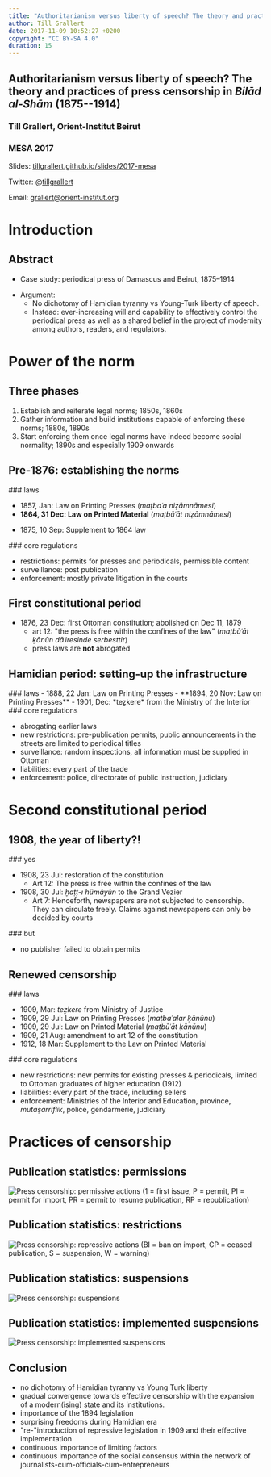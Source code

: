 ```yaml
---
title: "Authoritarianism versus liberty of speech? The theory and practices of press censorship in *Bilād al-Shām* (1875--1914)"
author: Till Grallert
date: 2017-11-09 10:52:27 +0200
copyright: "CC BY-SA 4.0"
duration: 15
---
```


## Authoritarianism versus liberty of speech? The theory and practices of press censorship in *Bilād al-Shām* (1875--1914)
### Till Grallert, Orient-Institut Beirut
### MESA 2017

Slides: [tillgrallert.github.io/slides/2017-mesa](https://tillgrallert.github.io/slides/2017-mesa)

Twitter: @[tillgrallert](https://twitter.com/tillgrallert)

Email: <grallert@orient-institut.org>


# Introduction
## Abstract

- Case study: periodical press of Damascus and Beirut, 1875–1914
<!-- - Background: prevalence of strong views, but lack of empirical studies on the press in *Bilād al-Shām* -->
- Argument:
    + No dichotomy of Hamidian tyranny vs Young-Turk liberty of speech.
    + Instead: ever-increasing will and capability to effectively control the periodical press as well as a shared belief in the project of modernity among authors, readers, and regulators.

# Power of the norm
## Three phases

<!-- the three phases can be observed in theory and praxis -->

1. Establish and reiterate legal norms; 1850s, 1860s
2. Gather information and build institutions capable of enforcing these norms; 1880s, 1890s
3. Start enforcing them once legal norms have indeed become social normality; 1890s and especially 1909 onwards 

## Pre-1876: establishing the norms

<div class="c_left c_width-50">
### laws

- 1857, Jan: Law on Printing Presses (*maṭbaʿa niẓāmnāmesi*)
   <!--  + permits required for publishers
    + ban on "harmful" (*muẕarr*) publications -->
- **1864, 31 Dec: Law on Printed Material** (*maṭbūʿāt niẓāmnāmesi*)
    <!-- + permits required for periodicals
    + authorities must be supplied with copies *after* publication
    + regulation of permissible content
    + no institutionalised censorship but private litigation in the courts -->
<!-- 1867, Ḳararnāme-yi ʿAlī; {Boyar 2006@421} -->
- 1875, 10 Sep: Supplement to 1864 law
    <!-- + suspensions for false news, stiring the minds of the people (*teḫdīş-i eẕhān*) -->
<!-- - 1876, 12 Apr: decree published in the press; {Boyar 2006@421-422} without source
    + pre-publication censorship of the press -->
</div>
<div class="c_right c_width-50">
### core regulations

- restrictions: permits <!-- required --> for <!-- printing --> presses and periodicals, permissible content
- surveillance: post publication
- enforcement: mostly private litigation in the courts 
</div>

## First constitutional period

- 1876, 23 Dec: first Ottoman constitution; abolished on Dec 11, 1879
    + art 12: "the press is free within the confines of the law" (*maṭbūʿāt ḳānūn dāʿiresinde serbesttir*)
    + press laws are **not** abrogated
<!-- - 1880, 19 December -->

## Hamidian period: setting-up the infrastructure

<div class="c_left c_width-50">
### laws
- 1888, 22 Jan: Law on Printing Presses
- **1894, 20 Nov: Law on Printing Presses**
    <!-- + abrogating the 1857 and 1888 laws
    + permits required for every part of the trade
        * permits continuously supervised by police and Directorate of Public Instruction
    + pre-publication permits required for all publications 
    + every part of the trade is fully liable to prosecution in case of transgressions
        * Police and judiciary tasked with enforcement
    + surveillance and random inspection of presses
    + supplying all relevant information in Ottoman
    + only periodicals' titles are allowed to be publicly announced in the streets -->
- 1901, Dec: *teẕkere* from the Ministry of the Interior
    <!-- + censorship (*murāqaba*) of periodicals is to be centralised at the Directorates of Printed Material (*mudīriye-yi maṭbūʿāt*)
    + all official publications are subjected to the same regime of censorship -->
</div>
<div class="c_right c_width-50">
### core regulations

- abrogating earlier laws
- new restrictions: pre-publication permits, public announcements in the streets are limited to periodical titles
- surveillance: random inspections, all information must be supplied in Ottoman
- liabilities: every part of the trade
- enforcement: police, directorate of public instruction, judiciary

</div>

# Second constitutional period
## 1908, the year of liberty?!

<div class="c_left c_width-60">
### yes

- 1908, 23 Jul: restoration of the constitution
    + Art 12: The press is free within the confines of the law
- 1908, 30 Jul: *ḫaṭṭ-ı hümāyūn* to the Grand Vezier
    + Art 7: Henceforth, newspapers are not subjected to censorship. They can circulate freely. Claims against newspapers can only be decided by courts
</div>

<div class="c_right c_width-30">
### but

- no publisher failed to obtain permits
</div>

## Renewed censorship

<div class="c_left c_width-50">
### laws

- 1909, Mar: *teẕkere* from Ministry of Justice
    <!-- + reminder that the various press laws had not been abolished -->
- 1909, 29 Jul: Law on Printing Presses (*maṭbaʿalar ḳānūnu*)
    <!-- + permits required
    + publications subject to approval by Ministries of the Interior & Education
    + enforced by penal courts and gendarmerie -->
- 1909, 29 Jul: Law on Printed Material (*maṭbūʿāt ḳānūnu*)
    <!-- + abrogating the 1864 law
    + permits required within a month
    + regulation of permissible content
    + all parts of the trade are liable to prosecution as if they were the authors
    + two copies of each issue to be supplied to the authorities
    + enforced by Ministry of the Interior, province, *mutaṣarriflik* -->
- 1909, 21 Aug: amendment to art 12 of the constitution
    <!-- + periodicals cannot in any way be subject to control *before* (!) publication -->
- 1912, 18 Mar: Supplement to the Law on Printed Material
    <!-- + responsible editors must be Ottoman subjects, older than 21, graduates of at least 7 years of ʿidādī education -->
</div>

<div class="c_right c_width-50">
### core regulations

- new restrictions: new permits for existing presses & periodicals,<!-- pre-publication permits, --><!-- , permissible content --> limited to Ottoman graduates of higher education (1912)
- liabilities: every part of the trade, including sellers
- enforcement: Ministries of the Interior and Education, province, *mutaṣarriflik*, police, gendarmerie, judiciary
</div>

# Practices of censorship
## Publication statistics: permissions

![Press censorship: permissive actions (1 = first issue, P = permit, PI = permit for import, PR = permit to resume publication, RP = republication)](../assets/censorship/rplot_levant-permissive.png)

## Publication statistics: restrictions

![Press censorship: repressive actions (BI = ban on import, CP = ceased publication, S = suspension, W = warning)](../assets/censorship/rplot_levant-restrictive.png)

## Publication statistics: suspensions

![Press censorship: suspensions](../assets/censorship/rplot_levant-suspensions.png)

## Publication statistics: implemented suspensions

![Press censorship: implemented suspensions](../assets/censorship/rplot_levant-suspensions-implemented.png)

## Conclusion

- no dichotomy of Hamidian tyranny vs Young Turk liberty
- gradual convergence towards effective censorship with the expansion of a modern(ising) state and its institutions.
- importance of the 1894 legislation <!-- coinciding with "effective" censorship in *Bilād al-Shām* -->
- surprising freedoms during Hamidian era
- "re-"introduction of repressive legislation in 1909 and their effective implementation
- continuous importance of limiting factors
- continuous importance of the social consensus within the network of journalists-cum-officials-cum-entrepreneurs